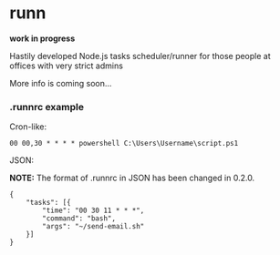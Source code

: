 runn
===

**work in progress**

Hastily developed Node.js tasks scheduler/runner for those people at offices with very strict admins

More info is coming soon...

### .runnrc example

Cron-like:
```
00 00,30 * * * * powershell C:\Users\Username\script.ps1
```

JSON:

**NOTE:** The format of .runnrc in JSON has been changed in 0.2.0.

```
{
    "tasks": [{
        "time": "00 30 11 * * *",
        "command": "bash",
        "args": "~/send-email.sh"
    }]
}
```
